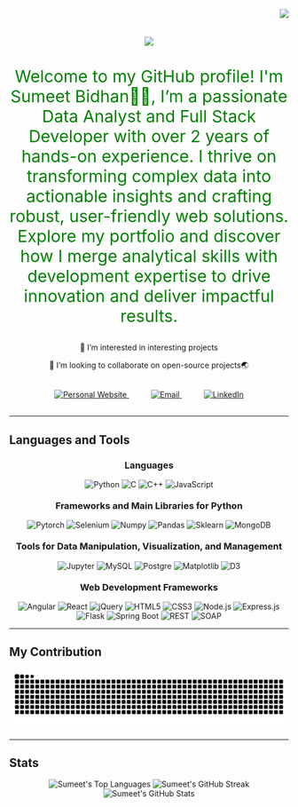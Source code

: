 <img align="right" src="https://visitor-badge.laobi.icu/badge?page_id=sumeetbidhan.sumeetbidhan" />

<h1 align="center">
    <img src="https://readme-typing-svg.herokuapp.com/?font=Righteous&size=40&color=FFA500&center=true&vCenter=true&width=550&height=80&duration=4000&lines=Hi+There!+👋;+I'm+Sumeet+Bidhan!;" />
</h1>

<div align="center">
  <p style="font-size: 30px; color: green; text-align: center;">
    Welcome to my GitHub profile! I'm Sumeet Bidhan🥷🏽, I’m a passionate Data Analyst and Full Stack Developer with over 2 years of hands-on experience. I thrive on transforming complex data into actionable insights and crafting robust, user-friendly web solutions. Explore my portfolio and discover how I merge analytical skills with development expertise to drive innovation and deliver impactful results.
  </p>
</div>

<div align="center" style="margin: 30px 0;">
  <p>👀 I’m interested in interesting projects</p>
  <p>💞️ I’m looking to collaborate on open-source projects🌏</p>
</div>

<div align="center" style="margin: 30px 0;">
  <a href="https://sumeetbidhan.netlify.app/" target="_blank" style="margin: 0 20px;">
    <img src="https://img.icons8.com/fluency/48/000000/domain.png" alt="Personal Website"/>
  </a>
  <a href="mailto:sumeetbidhanwork@gmail.com" style="margin: 0 20px;">
    <img src="https://img.icons8.com/fluency/48/000000/gmail.png" alt="Email"/>
  </a>
  <a href="https://www.linkedin.com/in/sumeetbidhanwork" target="_blank" style="margin: 0 20px;">
    <img src="https://img.icons8.com/fluency/48/000000/linkedin.png" alt="LinkedIn"/>
  </a>
</div>

---

## Languages and Tools

<div align="center">
  <h3>Languages</h3>
  <img src="https://img.icons8.com/color/48/000000/python.png" alt="Python"/>
  <img src="https://img.icons8.com/color/48/000000/c-programming.png" alt="C"/>
  <img src="https://img.icons8.com/color/48/000000/c-plus-plus-logo.png" alt="C++"/>
  <img src="https://img.icons8.com/color/48/000000/javascript.png" alt="JavaScript"/>
  
  <h3 style="margin-top: 20px;">Frameworks and Main Libraries for Python</h3>
  <img src="https://img.icons8.com/color/48/000000/pytorch.png" alt="Pytorch"/>
  <img src="https://img.icons8.com/fluency/48/000000/selenium-test-automation.png" alt="Selenium"/>
  <img src="https://img.icons8.com/color/48/000000/numpy.png" alt="Numpy"/>
  <img src="https://img.icons8.com/color/48/000000/pandas.png" alt="Pandas"/>
  <img src="https://img.icons8.com/fluency/48/000000/scikit-learn.png" alt="Sklearn"/>
  <img src="https://img.icons8.com/color/48/000000/mongodb.png" alt="MongoDB"/>

  <h3 style="margin-top: 20px;">Tools for Data Manipulation, Visualization, and Management</h3>
  <img src="https://img.icons8.com/color/48/000000/jupyter.png" alt="Jupyter"/>
  <img src="https://img.icons8.com/color/48/000000/mysql-logo.png" alt="MySQL"/>
  <img src="https://img.icons8.com/color/48/000000/postgreesql.png" alt="Postgre"/>
  <img src="https://img.icons8.com/color/48/000000/matplotlib.png" alt="Matplotlib"/>
  <img src="https://img.icons8.com/color/48/000000/d3.png" alt="D3"/>

  <h3 style="margin-top: 20px;">Web Development Frameworks</h3>
  <img src="https://img.icons8.com/color/48/000000/angularjs.png" alt="Angular"/>
  <img src="https://img.icons8.com/color/48/000000/react-native.png" alt="React"/>
  <img src="https://img.icons8.com/color/48/000000/jquery.png" alt="jQuery"/>
  <img src="https://img.icons8.com/color/48/000000/html-5.png" alt="HTML5"/>
  <img src="https://img.icons8.com/color/48/000000/css3.png" alt="CSS3"/>
  <img src="https://img.icons8.com/color/48/000000/nodejs.png" alt="Node.js"/>
  <img src="https://img.icons8.com/fluency/48/000000/express.png" alt="Express.js"/>
  <img src="https://img.icons8.com/fluency/48/000000/flask.png" alt="Flask"/>
  <img src="https://img.icons8.com/color/48/000000/spring-logo.png" alt="Spring Boot"/>
  <img src="https://img.icons8.com/color/48/000000/api.png" alt="REST"/>
  <img src="https://img.icons8.com/color/48/000000/soap.png" alt="SOAP"/>
</div>

---

## My Contribution

<div align="center">
  <img src="https://github.com/sumeetbidhan/sumeetbidhan/blob/output/github-contribution-grid-snake.svg" alt="GitHub Contribution Snake"/>
</div>

---

## Stats

<div align="center">
  <img src="https://github-readme-stats.vercel.app/api/top-langs/?username=sumeetbidhan&layout=compact&theme=radical" alt="Sumeet's Top Languages"/>
  <img src="https://github-readme-streak-stats.herokuapp.com/?user=sumeetbidhan&theme=radical" alt="Sumeet's GitHub Streak"/>
  <img src="https://github-readme-stats.vercel.app/api?username=sumeetbidhan&show_icons=true&theme=radical" alt="Sumeet's GitHub Stats"/>
</div>
